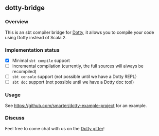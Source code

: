 ## dotty-bridge

### Overview

This is an sbt compiler bridge for [Dotty](https://github.com/lampepfl/dotty),
it allows you to compile your code using Dotty instead of Scala 2.

### Implementation status

- [X] Minimal `sbt compile` support
- [ ] Incremental compilation (currently, the full sources will always be recompiled)
- [ ] `sbt console` support (not possible until we have a Dotty REPL)
- [ ] `sbt doc` support (not possible until we have a Dotty doc tool)

### Usage

See https://github.com/smarter/dotty-example-project for an example.

### Discuss

Feel free to come chat with us on the
[Dotty gitter](http://gitter.im/lampepfl/dotty)!
